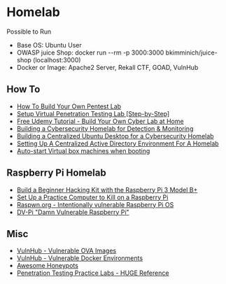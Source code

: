 # Homelab
Possible to Run
* Base OS: Ubuntu User
* OWASP juice Shop: docker run --rm -p 3000:3000 bkimminich/juice-shop (localhost:3000)
* Docker or Image: Apache2 Server, Rekall CTF, GOAD, VulnHub

## How To
* [How To Build Your Own Pentest Lab](https://hackwarenews.com/how-to-build-your-own-pentest-lab-tips-for-beginners/)
* [Setup Virtual Penetration Testing Lab [Step-by-Step]](https://www.golinuxcloud.com/setup-virtual-penetration-testing-lab/)
* [Free Udemy Tutorial - Build Your Own Cyber Lab at Home](https://www.udemy.com/course/build-your-own-cyber-lab-at-home/)
* [Building a Cybersecurity Homelab for Detection & Monitoring](https://cyberwoxacademy.com/building-a-cybersecurity-homelab-for-detection-monitoring/)
* [Building a Centralized Ubuntu Desktop for a Cybersecurity Homelab](https://cybercademy.org/building-a-centralized-ubuntu-desktop-for-a-cybersecurity-homelab/)
* [Setting Up A Centralized Active Directory Environment For A Homelab](https://cybercademy.org/setting-up-an-centralized-active-directory-environment-for-a-homelab/)
* [Auto-start Virtual box machines when booting](https://askubuntu.com/questions/404665/how-to-start-virtual-box-machines-automatically-when-booting)

## Raspberry Pi Homelab
* [Build a Beginner Hacking Kit with the Raspberry Pi 3 Model B+](https://null-byte.wonderhowto.com/how-to/build-beginner-hacking-kit-with-raspberry-pi-3-model-b-0184144/)
* [Set Up a Practice Computer to Kill on a Raspberry Pi](https://null-byte.wonderhowto.com/how-to/set-up-practice-computer-kill-raspberry-pi-0177320/)
* [Raspwn.org - Intentionally vulnerable Raspberry Pi OS](http://raspwn.org/)
* [DV-Pi "Damn Vulnerable Raspberry Pi"](https://whitedome.com.au/re4son/sticky-fingers-dv-pi/)

## Misc 
* [VulnHub - Vulnerable OVA Images](https://www.vulnhub.com/)
* [VulnHub - Vulnerable Docker Environments](https://github.com/vulhub/vulhub)
* [Awesome Honeypots](https://github.com/paralax/awesome-honeypots)
* [Penetration Testing Practice Labs - HUGE Reference](https://www.amanhardikar.com/mindmaps/Practice.html)
